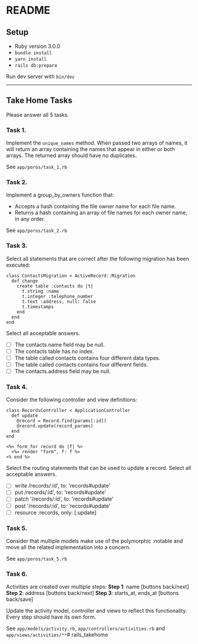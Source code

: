 # README

## Setup

- Ruby version 3.0.0
- `bundle install`
- `yarn install`
- `rails db:prepare`

Run dev server with `bin/dev`

---

## Take Home Tasks
Please answer all 5 tasks.

### Task 1.
Implement the `unique_names` method. When passed two arrays of names, it will return an array containing the names that appear in either or both arrays. The returned array should have no duplicates.

See `app/poros/task_1.rb`

### Task 2.
Implement a group_by_owners function that:
- Accepts a hash containing the file owner name for each file name.
- Returns a hash containing an array of file names for each owner name, in any order.

See `app/poros/task_2.rb`

### Task 3.
Select all statements that are correct after the following migration has been executed:
```
class ContactsMigration < ActiveRecord::Migration
  def change
    create table :contacts do |t|
      t.string :name
      t.integer :telephone_number
      t.text :address, null: false
      t.timestamps
    end
  end
end
```

Select all acceptable answers.
- [ ] The contacts.name field may be null.
- [ ] The contacts table has no index.
- [ ] The table called contacts contains four different data types.
- [ ] The table called contacts contains four different fields.
- [ ] The contacts.address field may be null.

### Task 4.
Consider the following controller and view definitions:

```
class RecordsController < ApplicationController
  def update
    @record = Record.find(params[:id])
    @record.update(record_params)
  end
end
```

```
<%= form_for record do |f| %>
  <%= render "form", f: f %>
<% end %>
```

Select the routing statements that can be used to update a record. Select all acceptable answers.
 - [ ] write /records/:id', to: 'records#update'
- [ ] put /records/:id', to: 'records#update'
- [ ] patch '/records/:id', to: 'records#update'
- [ ] post '/records/:id', to: 'records#update'
- [ ] resource :records, only: [:update]

### Task 5.
Consider that multiple models make use of the polymorphic :notable and move all the related implementation into a concern.

See `app/poros/task_5.rb`

### Task 6.
Activities are created over multiple steps:
**Step 1**: name [buttons back/next]
**Step 2**: address [buttons back/next]
**Step 3**: starts_at, ends_at [buttons back/save]

Update the activity model, controller and views to reflect this functionality. Every step should have its own form.

See `app/models/activity.rb`, `app/controllers/activities.rb` and `app/views/activities/**`# rails_takehome
